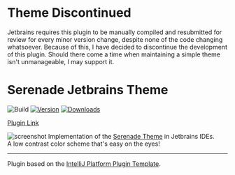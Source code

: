 # Theme Discontinued
Jetbrains requires this plugin to be manually compiled and resubmitted for review for every minor version change, despite none of the code changing whatsoever.
Because of this, I have decided to discontinue the development of this plugin. Should there come a time when maintaining a simple theme isn't unmanageable, I may support it.

# Serenade Jetbrains Theme

![Build](https://github.com/zeke8402/intellij_serenade/workflows/Build/badge.svg)
[![Version](https://img.shields.io/jetbrains/plugin/v/16227.svg)](https://plugins.jetbrains.com/plugin/16227)
[![Downloads](https://img.shields.io/jetbrains/plugin/d/16227.svg)](https://plugins.jetbrains.com/plugin/16227)

[Plugin Link](https://plugins.jetbrains.com/plugin/16227-serenade-theme)

<!-- Plugin description -->
![screenshot](https://plugins.jetbrains.com/files/16227/screenshot_3eeb32b5-bafe-4e4b-98ef-c1502006ed68)
Implementation of the [Serenade Theme](https://github.com/b4skyx/serenade) in Jetbrains IDEs.  
A low contrast color scheme that's easy on the eyes!
<!-- Plugin description end -->

---
Plugin based on the [IntelliJ Platform Plugin Template][template].  

[template]: https://github.com/JetBrains/intellij-platform-plugin-template
